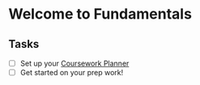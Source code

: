 # Welcome to Fundamentals

## Tasks
- [ ] Set up your [Coursework Planner](https://github.com/CodeYourFuture/Coursework-Planner)
- [ ] Get started on your prep work!

